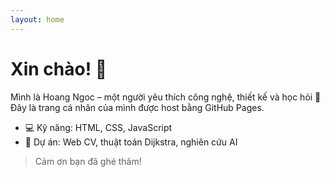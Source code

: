 ```yaml
---
layout: home
---
```


# Xin chào! 👋  
Mình là Hoang Ngoc – một người yêu thích công nghệ, thiết kế và học hỏi 🌸  
Đây là trang cá nhân của mình được host bằng GitHub Pages.

- 💻 Kỹ năng: HTML, CSS, JavaScript
- 📘 Dự án: Web CV, thuật toán Dijkstra, nghiên cứu AI

> Cảm ơn bạn đã ghé thăm!
